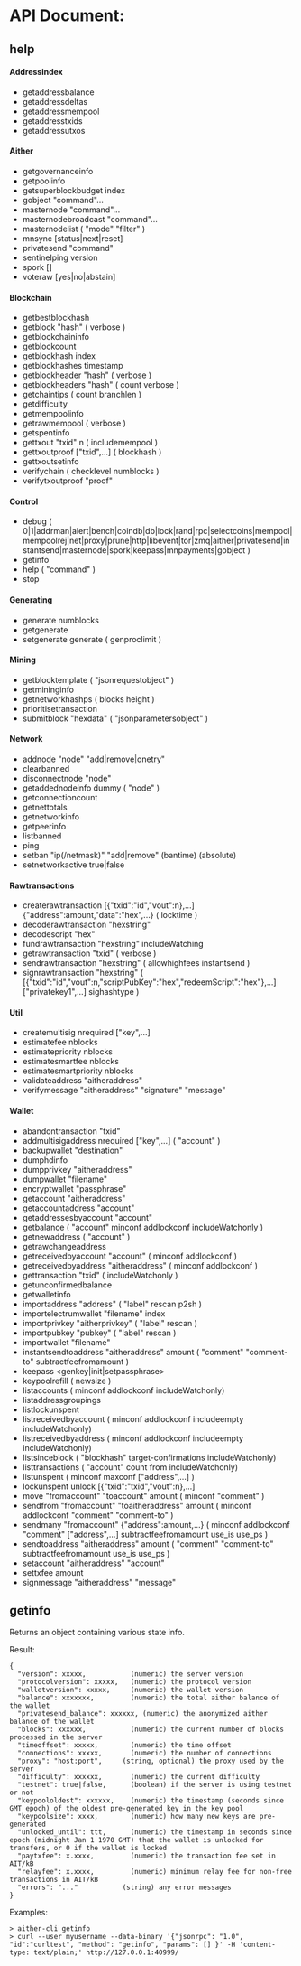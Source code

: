 # API Document:
## help
#### Addressindex 
- getaddressbalance 
- getaddressdeltas 
- getaddressmempool 
- getaddresstxids 
- getaddressutxos 
  
#### Aither 
- getgovernanceinfo 
- getpoolinfo 
- getsuperblockbudget index 
- gobject "command"... 
- masternode "command"... 
- masternodebroadcast "command"... 
- masternodelist ( "mode" "filter" ) 
- mnsync [status|next|reset] 
- privatesend "command" 
- sentinelping version 
- spork <name> [<value>] 
- voteraw <masternode-tx-hash> <masternode-tx-index> <governance-hash> <vote-signal> [yes|no|abstain] <time> <vote-sig> 
  
#### Blockchain 
- getbestblockhash 
- getblock "hash" ( verbose ) 
- getblockchaininfo 
- getblockcount 
- getblockhash index 
- getblockhashes timestamp 
- getblockheader "hash" ( verbose ) 
- getblockheaders "hash" ( count verbose ) 
- getchaintips ( count branchlen ) 
- getdifficulty 
- getmempoolinfo 
- getrawmempool ( verbose ) 
- getspentinfo 
- gettxout "txid" n ( includemempool ) 
- gettxoutproof ["txid",...] ( blockhash ) 
- gettxoutsetinfo 
- verifychain ( checklevel numblocks ) 
- verifytxoutproof "proof" 
  
#### Control 
- debug ( 0|1|addrman|alert|bench|coindb|db|lock|rand|rpc|selectcoins|mempool|mempoolrej|net|proxy|prune|http|libevent|tor|zmq|aither|privatesend|instantsend|masternode|spork|keepass|mnpayments|gobject ) 
- getinfo 
- help ( "command" ) 
- stop 
  
#### Generating 
- generate numblocks 
- getgenerate 
- setgenerate generate ( genproclimit ) 
  
#### Mining 
- getblocktemplate ( "jsonrequestobject" ) 
- getmininginfo 
- getnetworkhashps ( blocks height ) 
- prioritisetransaction <txid> <priority delta> <fee delta> 
- submitblock "hexdata" ( "jsonparametersobject" ) 
  
#### Network 
- addnode "node" "add|remove|onetry" 
- clearbanned 
- disconnectnode "node" 
- getaddednodeinfo dummy ( "node" ) 
- getconnectioncount 
- getnettotals 
- getnetworkinfo 
- getpeerinfo 
- listbanned 
- ping 
- setban "ip(/netmask)" "add|remove" (bantime) (absolute) 
- setnetworkactive true|false 
  
#### Rawtransactions 
- createrawtransaction [{"txid":"id","vout":n},...] {"address":amount,"data":"hex",...} ( locktime ) 
- decoderawtransaction "hexstring" 
- decodescript "hex" 
- fundrawtransaction "hexstring" includeWatching 
- getrawtransaction "txid" ( verbose ) 
- sendrawtransaction "hexstring" ( allowhighfees instantsend ) 
- signrawtransaction "hexstring" ( [{"txid":"id","vout":n,"scriptPubKey":"hex","redeemScript":"hex"},...] ["privatekey1",...] sighashtype ) 
  
#### Util 
- createmultisig nrequired ["key",...] 
- estimatefee nblocks 
- estimatepriority nblocks 
- estimatesmartfee nblocks 
- estimatesmartpriority nblocks 
- validateaddress "aitheraddress" 
- verifymessage "aitheraddress" "signature" "message" 
  
#### Wallet 
- abandontransaction "txid" 
- addmultisigaddress nrequired ["key",...] ( "account" ) 
- backupwallet "destination" 
- dumphdinfo 
- dumpprivkey "aitheraddress" 
- dumpwallet "filename" 
- encryptwallet "passphrase" 
- getaccount "aitheraddress" 
- getaccountaddress "account" 
- getaddressesbyaccount "account" 
- getbalance ( "account" minconf addlockconf includeWatchonly ) 
- getnewaddress ( "account" ) 
- getrawchangeaddress 
- getreceivedbyaccount "account" ( minconf addlockconf ) 
- getreceivedbyaddress "aitheraddress" ( minconf addlockconf ) 
- gettransaction "txid" ( includeWatchonly ) 
- getunconfirmedbalance 
- getwalletinfo 
- importaddress "address" ( "label" rescan p2sh ) 
- importelectrumwallet "filename" index 
- importprivkey "aitherprivkey" ( "label" rescan ) 
- importpubkey "pubkey" ( "label" rescan ) 
- importwallet "filename" 
- instantsendtoaddress "aitheraddress" amount ( "comment" "comment-to" subtractfeefromamount ) 
- keepass <genkey|init|setpassphrase> 
- keypoolrefill ( newsize ) 
- listaccounts ( minconf addlockconf includeWatchonly) 
- listaddressgroupings 
- listlockunspent 
- listreceivedbyaccount ( minconf addlockconf includeempty includeWatchonly) 
- listreceivedbyaddress ( minconf addlockconf includeempty includeWatchonly) 
- listsinceblock ( "blockhash" target-confirmations includeWatchonly) 
- listtransactions    ( "account" count from includeWatchonly) 
- listunspent ( minconf maxconf ["address",...] ) 
- lockunspent unlock [{"txid":"txid","vout":n},...] 
- move "fromaccount" "toaccount" amount ( minconf "comment" ) 
- sendfrom "fromaccount" "toaitheraddress" amount ( minconf addlockconf "comment" "comment-to" ) 
- sendmany "fromaccount" {"address":amount,...} ( minconf addlockconf "comment" ["address",...] subtractfeefromamount use_is use_ps ) 
- sendtoaddress "aitheraddress" amount ( "comment" "comment-to" subtractfeefromamount use_is use_ps ) 
- setaccount "aitheraddress" "account" 
- settxfee amount 
- signmessage "aitheraddress" "message"

## getinfo
Returns an object containing various state info.

Result:
```
{
  "version": xxxxx,           (numeric) the server version
  "protocolversion": xxxxx,   (numeric) the protocol version
  "walletversion": xxxxx,     (numeric) the wallet version
  "balance": xxxxxxx,         (numeric) the total aither balance of the wallet
  "privatesend_balance": xxxxxx, (numeric) the anonymized aither balance of the wallet
  "blocks": xxxxxx,           (numeric) the current number of blocks processed in the server
  "timeoffset": xxxxx,        (numeric) the time offset
  "connections": xxxxx,       (numeric) the number of connections
  "proxy": "host:port",     (string, optional) the proxy used by the server
  "difficulty": xxxxxx,       (numeric) the current difficulty
  "testnet": true|false,      (boolean) if the server is using testnet or not
  "keypoololdest": xxxxxx,    (numeric) the timestamp (seconds since GMT epoch) of the oldest pre-generated key in the key pool
  "keypoolsize": xxxx,        (numeric) how many new keys are pre-generated
  "unlocked_until": ttt,      (numeric) the timestamp in seconds since epoch (midnight Jan 1 1970 GMT) that the wallet is unlocked for transfers, or 0 if the wallet is locked
  "paytxfee": x.xxxx,         (numeric) the transaction fee set in AIT/kB
  "relayfee": x.xxxx,         (numeric) minimum relay fee for non-free transactions in AIT/kB
  "errors": "..."           (string) any error messages
}
```
Examples:
```
> aither-cli getinfo
> curl --user myusername --data-binary '{"jsonrpc": "1.0", "id":"curltest", "method": "getinfo", "params": [] }' -H 'content-type: text/plain;' http://127.0.0.1:40999/
```
